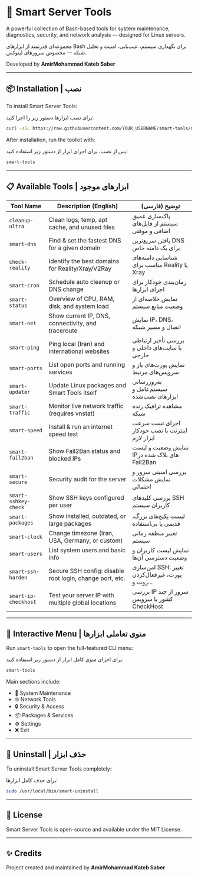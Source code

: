 # 🧠 Smart Server Tools

A powerful collection of Bash-based tools for system maintenance, diagnostics, security, and network analysis — designed for Linux servers.

مجموعه‌ای قدرتمند از ابزارهای Bash برای نگهداری سیستم، عیب‌یابی، امنیت و تحلیل شبکه — مخصوص سرورهای لینوکس.

Developed by **AmirMohammad Kateb Saber**

---

## 📦 Installation | نصب

To install Smart Server Tools:

برای نصب ابزارها دستور زیر را اجرا کنید:

```bash
curl -sSL https://raw.githubusercontent.com/YOUR_USERNAME/smart-tools/main/install.sh | bash
```

After installation, run the toolkit with:

پس از نصب، برای اجرای ابزار از دستور زیر استفاده کنید:

```bash
smart-tools
```

---

## 📋 Available Tools | ابزارهای موجود

| Tool Name                | Description (English)                                          | توضیح (فارسی)                                       |
|--------------------------|---------------------------------------------------------------|-----------------------------------------------------|
| `cleanup-ultra`          | Clean logs, temp, apt cache, and unused files                 | پاک‌سازی عمیق سیستم از فایل‌های اضافی و موقتی       |
| `smart-dns`              | Find & set the fastest DNS for a given domain                 | یافتن سریع‌ترین DNS برای یک دامنه خاص              |
| `check-reality`          | Identify the best domains for Reality/Xray/V2Ray             | شناسایی دامنه‌های مناسب برای Reality یا Xray        |
| `smart-cron`             | Schedule auto cleanup or DNS change                          | زمان‌بندی خودکار برای اجرای ابزارها                 |
| `smart-status`           | Overview of CPU, RAM, disk, and system load                  | نمایش خلاصه‌ای از وضعیت منابع سیستم                |
| `smart-net`              | Show current IP, DNS, connectivity, and traceroute           | نمایش IP، DNS، اتصال و مسیر شبکه                    |
| `smart-ping`             | Ping local (Iran) and international websites                 | بررسی تأخیر ارتباطی با سایت‌های داخلی و خارجی      |
| `smart-ports`            | List open ports and running services                         | نمایش پورت‌های باز و سرویس‌های مرتبط               |
| `smart-updater`          | Update Linux packages and Smart Tools itself                 | به‌روزرسانی سیستم‌عامل و ابزارهای نصب‌شده          |
| `smart-traffic`          | Monitor live network traffic (requires vnstat)               | مشاهده ترافیک زنده شبکه                            |
| `smart-speed`            | Install & run an internet speed test                         | اجرای تست سرعت اینترنت با نصب خودکار ابزار لازم    |
| `smart-fail2ban`         | Show Fail2Ban status and blocked IPs                         | نمایش وضعیت و لیست IPهای بلاک شده در Fail2Ban      |
| `smart-secure`           | Security audit for the server                                | بررسی امنیتی سرور و نمایش مشکلات احتمالی          |
| `smart-sshkey-check`     | Show SSH keys configured per user                            | بررسی کلیدهای SSH کاربران سیستم                    |
| `smart-packages`         | Show installed, outdated, or large packages                  | لیست پکیج‌های بزرگ، قدیمی یا بی‌استفاده             |
| `smart-clock`            | Change timezone (Iran, USA, Germany, or custom)              | تغییر منطقه زمانی سیستم                            |
| `smart-users`            | List system users and basic info                             | نمایش لیست کاربران و وضعیت دسترسی آن‌ها            |
| `smart-ssh-harden`       | Secure SSH config: disable root login, change port, etc.     | امن‌سازی SSH: تغییر پورت، غیرفعال‌کردن روت و...    |
| `smart-ip-checkhost`     | Test your server IP with multiple global locations           | بررسی IP سرور از چند کشور با سرویس CheckHost       |

---

## 🧰 Interactive Menu | منوی تعاملی ابزارها

Run `smart-tools` to open the full-featured CLI menu:

برای اجرای منوی کامل ابزار از دستور زیر استفاده کنید:

```bash
smart-tools
```

Main sections include:

- 🧹 System Maintenance
- 🌐 Network Tools
- 🔒 Security & Access
- 📦 Packages & Services
- ⚙️  Settings
- ❌ Exit

---

## 🧼 Uninstall | حذف ابزار

To uninstall Smart Server Tools completely:

برای حذف کامل ابزارها:

```bash
sudo /usr/local/bin/smart-uninstall
```

---

## 📄 License

Smart Server Tools is open-source and available under the MIT License.

---

## ✨ Credits

Project created and maintained by **AmirMohammad Kateb Saber**
